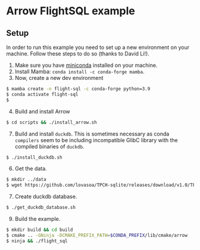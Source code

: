 # Arrow FlightSQL example

## Setup

In order to run this example you need to set up a new environment on your machine. 
Follow these steps to do so (thanks to David Li!).

1. Make sure you have [miniconda](https://docs.conda.io/en/latest/miniconda.html) installed on your machine. 
2. Install Mamba: `conda install -c conda-forge mamba`.
3. Now, create a new dev environment
```bash
$ mamba create -n flight-sql -c conda-forge python=3.9
$ conda activate flight-sql
$ 
```
4. Build and install Arrow
```bash
$ cd scripts && ./install_arrow.sh
```
7. Build and install `duckdb`. This is sometimes necessary as conda `compilers` 
seem to be including incompatible GlibC library with the compiled binaries
of `duckdb`.
```bash
$ ./install_duckdb.sh
```
6. Get the data.
```bash
$ mkdir ../data
$ wget https://github.com/lovasoa/TPCH-sqlite/releases/download/v1.0/TPC-H-small.db -O ../data/TPC-H-small.db
```
7. Create duckdb database.
```bash
$ ./get_duckdb_database.sh
```
9. Build the example.
```bash
$ mkdir build && cd build
$ cmake .. -GNinja -DCMAKE_PREFIX_PATH=$CONDA_PREFIX/lib/cmake/arrow
$ ninja && ./flight_sql
```